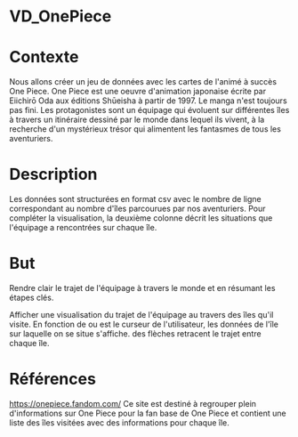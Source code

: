 # VD_OnePiece
# Contexte 
Nous allons créer un jeu de données avec les cartes de l'animé à succès One Piece. One Piece est une oeuvre d'animation japonaise écrite par Eiichirō Oda aux éditions Shūeisha à partir de 1997. Le manga n'est toujours pas fini. Les protagonistes sont un équipage qui évoluent sur différentes îles à travers un itinéraire dessiné par le monde dans lequel ils vivent, à la recherche d'un mystérieux trésor qui alimentent les fantasmes de tous les aventuriers.
# Description 
Les données sont structurées en format csv avec le nombre de ligne correspondant au nombre d'îles parcourues par nos aventuriers. Pour compléter la visualisation, la deuxième colonne décrit les situations que l'équipage a rencontrées sur chaque île.
# But
Rendre clair le trajet de l'équipage à travers le monde et en résumant les étapes clés.

Afficher une visualisation du trajet de l'équipage au travers des îles qu'il visite. 
En fonction de ou est le curseur de l'utilisateur, les données de l'île sur laquelle on se situe s'affiche.
des flèches retracent le trajet entre chaque île.
# Références
https://onepiece.fandom.com/ Ce site est destiné à regrouper plein d'informations sur One Piece pour la fan base de One Piece et contient une liste des îles visitées avec des informations pour chaque île.
